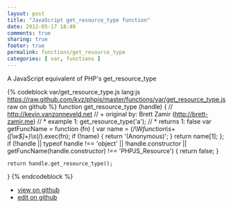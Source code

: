 ```yaml
---
layout: post
title: "JavaScript get_resource_type function"
date: 2012-05-17 18:49
comments: true
sharing: true
footer: true
permalink: functions/get_resource_type
categories: [ var, functions ]
---
```

A JavaScript equivalent of PHP's get_resource_type
<!-- more -->
{% codeblock var/get_resource_type.js lang:js https://raw.github.com/kvz/phpjs/master/functions/var/get_resource_type.js raw on github %}
function get_resource_type (handle) {
    // http://kevin.vanzonneveld.net
    // +   original by: Brett Zamir (http://brett-zamir.me)
    // *     example 1: get_resource_type('a');
    // *     returns 1: false
    var getFuncName = function (fn) {
        var name = (/\W*function\s+([\w\$]+)\s*\(/).exec(fn);
        if (!name) {
            return '(Anonymous)';
        }
        return name[1];
    };
    if (!handle || typeof handle !== 'object' || !handle.constructor || getFuncName(handle.constructor) !== 'PHPJS_Resource') {
        return false;
    }

    return handle.get_resource_type();
}
{% endcodeblock %}
<ul>
 <li><a href="https://github.com/kvz/phpjs/blob/master/functions/var/get_resource_type.js">view on github</a></li>
 <li><a href="https://github.com/kvz/phpjs/edit/master/functions/var/get_resource_type.js">edit on github</a></li>
</ul>
